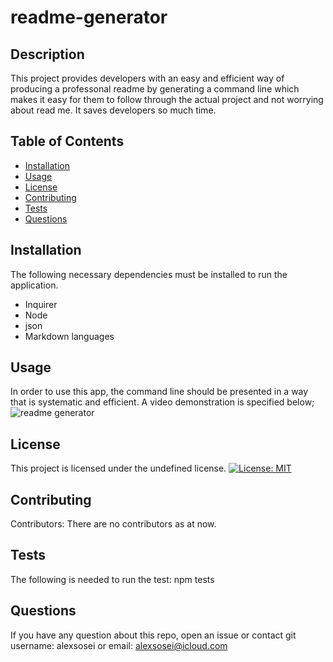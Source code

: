 # readme-generator
  ## Description
  This project provides developers with an easy and efficient way of producing a professonal readme by generating a command line which makes it easy for them to follow through the actual project and not worrying about read me. It saves developers so much time.
  ## Table of Contents
  * [Installation](#installation)
  * [Usage](#usage)
  * [License](#license)
  * [Contributing](#contributing)
  * [Tests](#tests)
  * [Questions](#questions)
  ## Installation
  The following necessary dependencies must be installed to run the application.
  * Inquirer
  * Node
  * json
  * Markdown languages
  ## Usage 
  In order to use this app, the command line should be presented in a way that is systematic and efficient. A video demonstration is specified below;
  ![readme generator](/images/Screenshot%202023-02-16%20at%2021.03.09.png)
  ## License
  This project is licensed under the undefined license.
  [![License: MIT](https://img.shields.io/badge/License-MIT-yellow.svg)](https://opensource.org/licenses/MIT)
  ## Contributing
  Contributors: There are no contributors as at now.
  ## Tests
  The following is needed to run the test: npm tests
  ## Questions
  If you have any question about this repo, open an issue or contact git username: alexsosei or email: alexsosei@icloud.com
  

